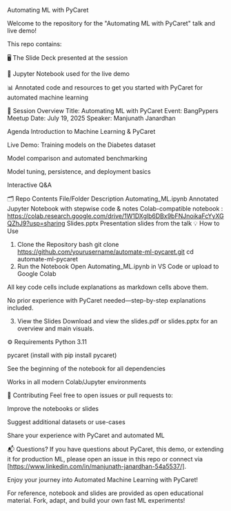 Automating ML with PyCaret

Welcome to the repository for the "Automating ML with PyCaret" talk and live demo!

This repo contains:

🖥️ The Slide Deck presented at the session

📓 Jupyter Notebook used for the live demo

📊 Annotated code and resources to get you started with PyCaret for automated machine learning

🚀 Session Overview
Title: Automating ML with PyCaret
Event: BangPypers Meetup
Date: July 19, 2025
Speaker: Manjunath Janardhan

Agenda
Introduction to Machine Learning & PyCaret

Live Demo: Training models on the Diabetes dataset

Model comparison and automated benchmarking

Model tuning, persistence, and deployment basics

Interactive Q&A

🗂️ Repo Contents
File/Folder	Description
Automating_ML.ipynb	Annotated Jupyter Notebook with stepwise code & notes
Colab-compatible notebook : https://colab.research.google.com/drive/1W1DXglb6DBx9bFNJnoikaFcYyXGQZhJ9?usp=sharing
Slides.pptx	Presentation slides from the talk
💡 How to Use
1. Clone the Repository
bash
git clone https://github.com/yourusername/automate-ml-pycaret.git
cd automate-ml-pycaret
2. Run the Notebook
Open Automating_ML.ipynb in VS Code or upload to Google Colab

All key code cells include explanations as markdown cells above them.

No prior experience with PyCaret needed—step-by-step explanations included.

3. View the Slides
Download and view the slides.pdf or slides.pptx for an overview and main visuals.

⚙️ Requirements
Python 3.11

pycaret (install with pip install pycaret)

See the beginning of the notebook for all dependencies

Works in all modern Colab/Jupyter environments

🙌 Contributing
Feel free to open issues or pull requests to:

Improve the notebooks or slides

Suggest additional datasets or use-cases

Share your experience with PyCaret and automated ML


📬 Questions?
If you have questions about PyCaret, this demo, or extending it for production ML, please open an issue in this repo or connect via [https://www.linkedin.com/in/manjunath-janardhan-54a5537/].

Enjoy your journey into Automated Machine Learning with PyCaret!

For reference, notebook and slides are provided as open educational material. Fork, adapt, and build your own fast ML experiments!
